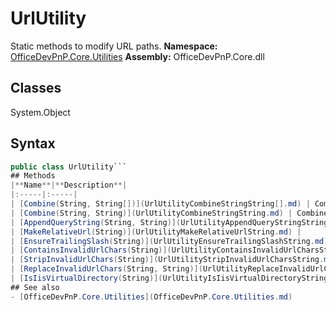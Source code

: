 # UrlUtility
Static methods to modify URL paths.
**Namespace:** [OfficeDevPnP.Core.Utilities](OfficeDevPnP.Core.Utilities.md)
**Assembly:** OfficeDevPnP.Core.dll
## Classes
System.Object
## Syntax
```C#
public class UrlUtility```
## Methods
|**Name**|**Description**|
|:-----|:-----|
| [Combine(String, String[])](UrlUtilityCombineStringString[].md) | Combines a path and a relative path.
| [Combine(String, String)](UrlUtilityCombineStringString.md) | Combines a path and a relative path.
| [AppendQueryString(String, String)](UrlUtilityAppendQueryStringStringString.md) | 
| [MakeRelativeUrl(String)](UrlUtilityMakeRelativeUrlString.md) | 
| [EnsureTrailingSlash(String)](UrlUtilityEnsureTrailingSlashString.md) | Ensures that there is a trailing slash at the end of the url
| [ContainsInvalidUrlChars(String)](UrlUtilityContainsInvalidUrlCharsString.md) | 
| [StripInvalidUrlChars(String)](UrlUtilityStripInvalidUrlCharsString.md) | 
| [ReplaceInvalidUrlChars(String, String)](UrlUtilityReplaceInvalidUrlCharsStringString.md) | 
| [IsIisVirtualDirectory(String)](UrlUtilityIsIisVirtualDirectoryString.md) | 
## See also
- [OfficeDevPnP.Core.Utilities](OfficeDevPnP.Core.Utilities.md)
